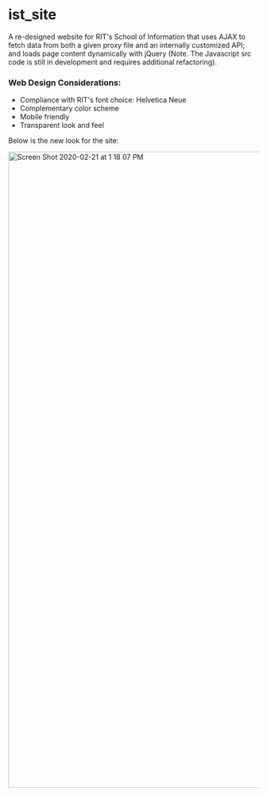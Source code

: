 # ist_site

A re-designed website for RIT's School of Information that uses AJAX to fetch data from both a given proxy file and an internally customized API; and loads page content dynamically with jQuery (Note. The Javascript src code is still in development and requires additional refactoring).

### Web Design Considerations:
* Compliance with RIT's font choice: Helvetica Neue
* Complementary color scheme
* Mobile friendly
* Transparent look and feel

Below is the new look for the site:<br>

<img width="1280" alt="Screen Shot 2020-02-21 at 1 18 07 PM" src="https://user-images.githubusercontent.com/13804849/75060350-ac4c2180-54ac-11ea-9135-52cc154b401e.png">
